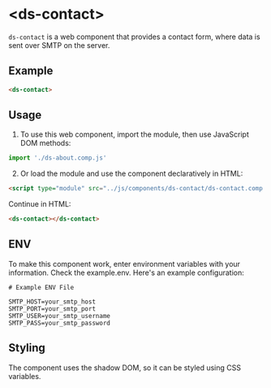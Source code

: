 # &lt;ds-contact&gt;

`ds-contact` is a web component that provides a contact form, where data is sent over SMTP on the server.

## Example

```html
<ds-contact>
```

## Usage

1. To use this web component, import the module, then use JavaScript DOM methods:

```javascript
import './ds-about.comp.js'
```

2. Or load the module and use the component declaratively in HTML:
```html
<script type="module" src="../js/components/ds-contact/ds-contact.comp.js"></script>
```

Continue in HTML:

```html
<ds-contact></ds-contact>
```

## ENV
To make this component work, enter environment variables with your information. Check the example.env. Here's an example configuration:

```plaintext
# Example ENV File

SMTP_HOST=your_smtp_host
SMTP_PORT=your_smtp_port
SMTP_USER=your_smtp_username
SMTP_PASS=your_smtp_password
```

## Styling
The component uses the shadow DOM, so it can be styled using CSS variables.
